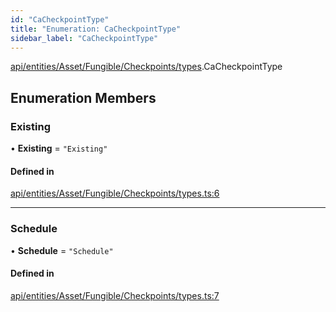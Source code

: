 ```yaml
---
id: "CaCheckpointType"
title: "Enumeration: CaCheckpointType"
sidebar_label: "CaCheckpointType"
---
```


[api/entities/Asset/Fungible/Checkpoints/types](../../../../../../../../modules/API/Entities/Asset/Fungible/Checkpoints/Types/Types.md).CaCheckpointType

## Enumeration Members

### Existing

• **Existing** = ``"Existing"``

#### Defined in

[api/entities/Asset/Fungible/Checkpoints/types.ts:6](https://github.com/PolymeshAssociation/polymesh-sdk/blob/adcc38781/src/api/entities/Asset/Fungible/Checkpoints/types.ts#L6)

___

### Schedule

• **Schedule** = ``"Schedule"``

#### Defined in

[api/entities/Asset/Fungible/Checkpoints/types.ts:7](https://github.com/PolymeshAssociation/polymesh-sdk/blob/adcc38781/src/api/entities/Asset/Fungible/Checkpoints/types.ts#L7)
